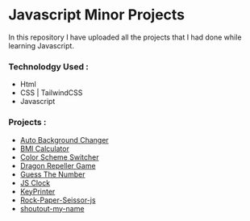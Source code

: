 <h1>Javascript Minor Projects</h1>
<p>In this repository I have uploaded all the projects that I had done while learning Javascript.</p>
<h3>Technolodgy Used :</h3>
<ul>
  <li>Html</li>
  <li>CSS | TailwindCSS</li>
  <li>Javascript</li>
</ul>
<h3>Projects :</h3>
<ul>
  <li>
    <a href="https://github.com/i-Riyaj/Javascript-project-learnings/tree/main/AutoBackgroundChanger" target="_blank">Auto Background Changer </a>
  </li>
  <li>
    <a href="https://github.com/i-Riyaj/Javascript-project-learnings/tree/main/BMI%20Calculator" target="_blank">BMI Calculator</a>
  </li>
  <li>
    <a href="https://github.com/i-Riyaj/Javascript-project-learnings/tree/main/Color%20Scheme%20Switcher" target="_blank">Color Scheme Switcher</a>
  </li>
  <li>
    <a href="https://github.com/i-Riyaj/Javascript-project-learnings/tree/main/Dragon%20Repeller" target="_blank">Dragon Repeller Game</a>
  </li>
  <li>
    <a href="https://github.com/i-Riyaj/Javascript-project-learnings/tree/main/Guess%20The%20Number" target="_blank">Guess The Number</a>
  </li>
  <li>
    <a href="https://github.com/i-Riyaj/Javascript-project-learnings/tree/main/JS%20Clock" target="_blank">JS Clock</a>
  </li>
  <li>
    <a href="https://github.com/i-Riyaj/Javascript-project-learnings/tree/main/KeyPrinter" target="_blank">KeyPrinter</a>
  </li> 
  <li>
    <a href="https://github.com/i-Riyaj/Javascript-project-learnings/tree/main/Rock-Paper-Seissor-js" target="_blank">Rock-Paper-Seissor-js</a>
  </li> 
  <li>
    <a href="https://github.com/i-Riyaj/Javascript-project-learnings/tree/main/shoutout-my-name" target="_blank">shoutout-my-name</a>
  </li> 
</ul>
